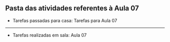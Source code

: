 ## Pasta das atividades referentes à Aula 07

- Tarefas passadas para casa: Tarefas para Aula 07

<hr>

- Tarefas realizadas em sala: Aula 07
